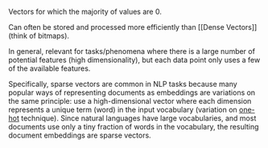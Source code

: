 Vectors for which the majority of values are 0.

Can often be stored and processed more efficiently than [[Dense Vectors]] (think of bitmaps).

In general, relevant for tasks/phenomena where there is a large number of potential features (high dimensionality), but each data point only uses a few of the available features.

Specifically, sparse vectors are common in NLP tasks because many popular ways of representing documents as embeddings are variations on the same principle: use a high-dimensional vector where each dimension represents a unique term (word) in the input vocabulary (variation on [one-hot](https://en.wikipedia.org/wiki/One-hot) technique). Since natural languages have large vocabularies, and most documents use only a tiny fraction of words in the vocabulary, the resulting document embeddings are sparse vectors.